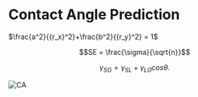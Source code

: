 # Contact Angle Prediction
$\frac{a^2}{{r_x}^2}+\frac{b^2}{{r_y}^2} = 1$

```math
SE = \frac{\sigma}{\sqrt{n}}
```
$$
\begin{equation}
 \gamma_{SG} = \gamma_{SL} + \gamma_{LG} cos \theta.
 \label{e0}
\end{equation}
$$

![CA](https://user-images.githubusercontent.com/46897230/190351246-d8726b6d-c447-4255-a028-1d42bcb5def7.png)
